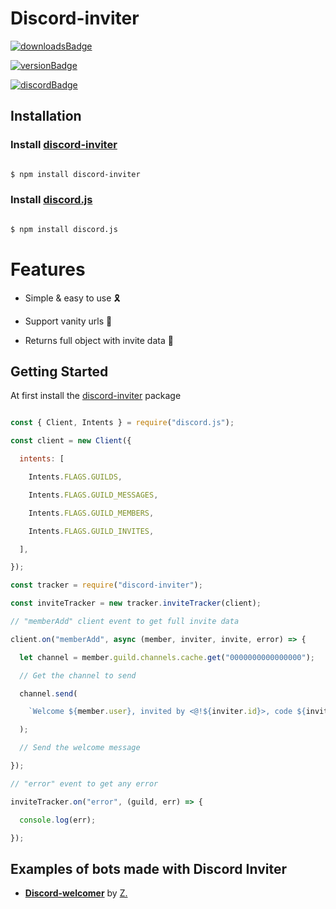 # Discord-inviter

[![downloadsBadge](https://img.shields.io/npm/dt/discord-inviter)](https://npmjs.com/discord-inviter)

[![versionBadge](https://img.shields.io/npm/v/discord-inviter)](https://npmjs.com/discord-inviter)

[![discordBadge](https://img.shields.io/discord/828240195236266005?color=7289da)](https://discord.gg/hSCbm4TKv4)

## Installation

### Install **[discord-inviter](https://npmjs.com/package/discord-inviter)**

```sh

$ npm install discord-inviter

```

### Install **[discord.js](https://npmjs.com/package/discord.js)**

```sh

$ npm install discord.js

```

# Features

- Simple & easy to use 🎗️

- Support vanity urls 🔗

- Returns full object with invite data 📡

## Getting Started

At first install the [discord-inviter](https://npmjs.com/discord-inviter) package

```js

const { Client, Intents } = require("discord.js");

const client = new Client({

  intents: [

    Intents.FLAGS.GUILDS,

    Intents.FLAGS.GUILD_MESSAGES,

    Intents.FLAGS.GUILD_MEMBERS,

    Intents.FLAGS.GUILD_INVITES,

  ],

});

const tracker = require("discord-inviter");

const inviteTracker = new tracker.inviteTracker(client);

// "memberAdd" client event to get full invite data

client.on("memberAdd", async (member, inviter, invite, error) => {

  let channel = member.guild.channels.cache.get("0000000000000000");

  // Get the channel to send

  channel.send(

    `Welcome ${member.user}, invited by <@!${inviter.id}>, code ${invite.code}, invite count ${invite.count}`

  );

  // Send the welcome message

});

// "error" event to get any error

inviteTracker.on("error", (guild, err) => {

  console.log(err);

});

```

## Examples of bots made with Discord Inviter

- **[Discord-welcomer](https://github.com/Zsl8/discord-welcomer)** by [Z.](https://github.com/Zsl8)
